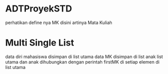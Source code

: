 # ADTProyekSTD
perhatikan define nya
MK disini artinya Mata Kuliah
# Multi Single List
data diri mahasiswa disimpan di list utama
data MK disimpan di list anak
list utama dan anak dihubungkan dengan perintah firstMK di setiap elemen di list utama
